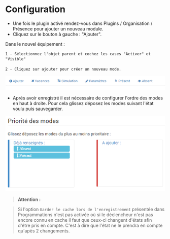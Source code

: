 Configuration 
=====

- Une fois le plugin activé rendez-vous dans Plugins / Organisation / Présence pour ajouter un nouveau module.
- Cliquez sur le bouton à gauche : "Ajouter".

Dans le nouvel équipement :

	1 - Sélectionnez l'objet parent et cochez les cases "Activer" et "Visible"

	2 - Cliquez sur ajouter pour créer un nouveau mode.

![presence1](../images/presence_modes.png)

- Après avoir enregistré il est nécessaire de configurer l'ordre des modes en haut à droite. Pour cela glissez déposez les modes suivant l'état voulu puis sauvegarder.

![presence1](../images/presence_ordre_modes.png)

> **Attention :**

>Si l'option `Garder le cache lors de l'enregistrement` présentée dans Programmations n'est pas activée où si le déclencheur n'est pas encore connu en cache il faut que ceux-ci changent d'états afin d'être pris en compte. C'est à dire que l'état ne le prendra en compte qu'apès 2 changements. 
